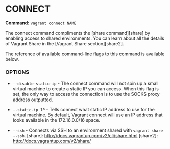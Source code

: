 # CONNECT #
**Command:** `vagrant connect NAME`

The connect command compliments the [share command][share] by enabling access to shared environments. You can learn about all the details of Vagrant Share in the [Vagrant Share section][share2].

The reference of available command-line flags to this command is available below.

### OPTIONS ###
* `--disable-static-ip` - The connect command will not spin up a small virtual machine to create a static IP you can access. When this flag is set, the only way to access the connection is to use the SOCKS proxy address outputted.

* `--static-ip IP` - Tells connect what static IP address to use for the virtual machine. By default, Vagrant connect will use an IP address that looks available in the 172.16.0.0/16 space.

* `--ssh` - Connects via SSH to an environment shared with `vagrant share --ssh`.
[share]: http://docs.vagrantup.com/v2/cli/share.html
[share2]: http://docs.vagrantup.com/v2/share/

